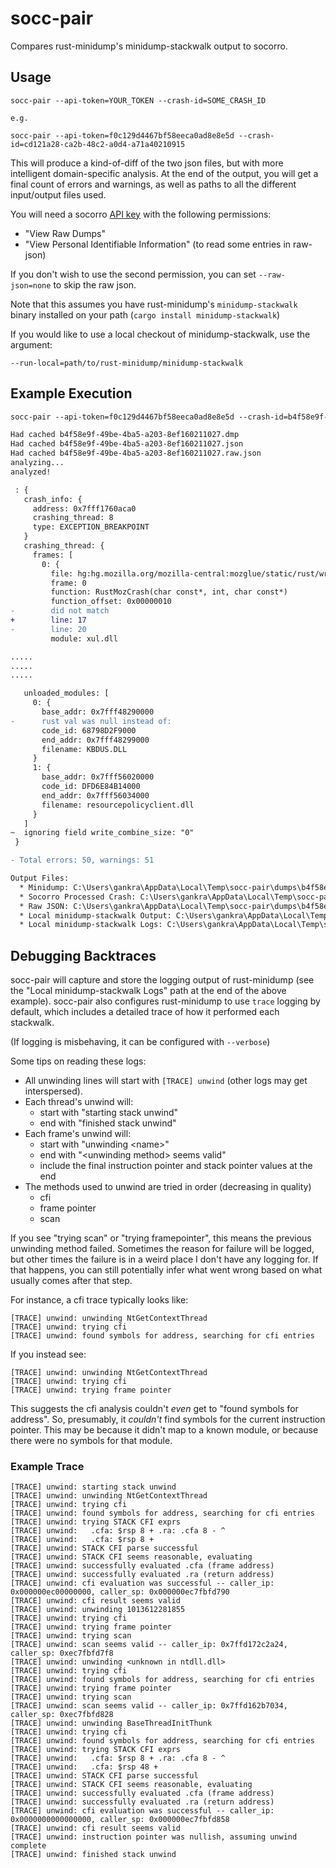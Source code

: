 # socc-pair

Compares rust-minidump's minidump-stackwalk output to socorro.

## Usage

```
socc-pair --api-token=YOUR_TOKEN --crash-id=SOME_CRASH_ID

e.g.

socc-pair --api-token=f0c129d4467bf58eeca0ad8e8e5d --crash-id=cd121a28-ca2b-48c2-a0d4-a71a40210915
```

This will produce a kind-of-diff of the two json files, but with more intelligent domain-specific
analysis. At the end of the output, you will get a final count of errors and warnings, as well
as paths to all the different input/output files used.

You will need a socorro [API key](https://crash-stats.mozilla.org/api/tokens/) with the following permissions:

* "View Raw Dumps"
* "View Personal Identifiable Information" (to read some entries in raw-json)

If you don't wish to use the second permission, you can set `--raw-json=none` to skip the raw json.

Note that this assumes you have rust-minidump's `minidump-stackwalk` binary installed on your path (`cargo install minidump-stackwalk`)

If you would like to use a local checkout of minidump-stackwalk, use the argument:

```
--run-local=path/to/rust-minidump/minidump-stackwalk
```

## Example Execution

```diff
socc-pair --api-token=f0c129d4467bf58eeca0ad8e8e5d --crash-id=b4f58e9f-49be-4ba5-a203-8ef160211027

Had cached b4f58e9f-49be-4ba5-a203-8ef160211027.dmp
Had cached b4f58e9f-49be-4ba5-a203-8ef160211027.json
Had cached b4f58e9f-49be-4ba5-a203-8ef160211027.raw.json
analyzing...
analyzed!

 : {
   crash_info: {
     address: 0x7fff1760aca0
     crashing_thread: 8
     type: EXCEPTION_BREAKPOINT
   }
   crashing_thread: {
     frames: [
       0: {
         file: hg:hg.mozilla.org/mozilla-central:mozglue/static/rust/wrappers.cpp:1750da2d7f9db490b9d15b3ee696e89e6aa68cb7
         frame: 0
         function: RustMozCrash(char const*, int, char const*)
         function_offset: 0x00000010
-        did not match
+        line: 17
-        line: 20
         module: xul.dll

.....
.....
.....

   unloaded_modules: [
     0: {
       base_addr: 0x7fff48290000
-      rust val was null instead of:
       code_id: 68798D2F9000
       end_addr: 0x7fff48299000
       filename: KBDUS.DLL
     }
     1: {
       base_addr: 0x7fff56020000
       code_id: DFD6E84B14000
       end_addr: 0x7fff56034000
       filename: resourcepolicyclient.dll
     }
   ]
~  ignoring field write_combine_size: "0"
 }

- Total errors: 50, warnings: 51

Output Files: 
  * Minidump: C:\Users\gankra\AppData\Local\Temp\socc-pair\dumps\b4f58e9f-49be-4ba5-a203-8ef160211027.dmp
  * Socorro Processed Crash: C:\Users\gankra\AppData\Local\Temp\socc-pair\dumps\b4f58e9f-49be-4ba5-a203-8ef160211027.json
  * Raw JSON: C:\Users\gankra\AppData\Local\Temp\socc-pair\dumps\b4f58e9f-49be-4ba5-a203-8ef160211027.raw.json
  * Local minidump-stackwalk Output: C:\Users\gankra\AppData\Local\Temp\socc-pair\dumps\b4f58e9f-49be-4ba5-a203-8ef160211027.local.json
  * Local minidump-stackwalk Logs: C:\Users\gankra\AppData\Local\Temp\socc-pair\dumps\b4f58e9f-49be-4ba5-a203-8ef160211027.log.txt

``` 




## Debugging Backtraces

socc-pair will capture and store the logging output of rust-minidump (see the "Local minidump-stackwalk Logs" path at the end of the above example). socc-pair also configures
rust-minidump to use `trace` logging by default, which includes a detailed trace of how it
performed each stackwalk.

(If logging is misbehaving, it can be configured with `--verbose`)

Some tips on reading these logs:

* All unwinding lines will start with `[TRACE] unwind` (other logs may get interspersed).
* Each thread's unwind will: 
  * start with "starting stack unwind" 
  * end with "finished stack unwind"
* Each frame's unwind will: 
  * start with "unwinding \<name\>"
  * end with "\<unwinding method\> seems valid"
  * include the final instruction pointer and stack pointer values at the end
* The methods used to unwind are tried in order (decreasing in quality)
  * cfi
  * frame pointer
  * scan


If you see "trying scan" or "trying framepointer", this means the previous
unwinding method failed. Sometimes the reason for failure will be logged, 
but other times the failure is in a weird place I don't have any logging for.
If that happens, you can still potentially infer what went wrong based on what
usually comes after that step.

For instance, a cfi trace typically looks like:

```text
[TRACE] unwind: unwinding NtGetContextThread
[TRACE] unwind: trying cfi
[TRACE] unwind: found symbols for address, searching for cfi entries
```

If you instead see:

```text
[TRACE] unwind: unwinding NtGetContextThread
[TRACE] unwind: trying cfi
[TRACE] unwind: trying frame pointer
```

This suggests the cfi analysis couldn't *even* get to "found symbols for address". So,
presumably, it *couldn't* find symbols for the current instruction pointer. This may 
be because it didn't map to a known module, or because there were no symbols for that module.




### Example Trace

```text
[TRACE] unwind: starting stack unwind
[TRACE] unwind: unwinding NtGetContextThread
[TRACE] unwind: trying cfi
[TRACE] unwind: found symbols for address, searching for cfi entries
[TRACE] unwind: trying STACK CFI exprs
[TRACE] unwind:   .cfa: $rsp 8 + .ra: .cfa 8 - ^
[TRACE] unwind:   .cfa: $rsp 8 +
[TRACE] unwind: STACK CFI parse successful
[TRACE] unwind: STACK CFI seems reasonable, evaluating
[TRACE] unwind: successfully evaluated .cfa (frame address)
[TRACE] unwind: successfully evaluated .ra (return address)
[TRACE] unwind: cfi evaluation was successful -- caller_ip: 0x000000ec00000000, caller_sp: 0x000000ec7fbfd790
[TRACE] unwind: cfi result seems valid
[TRACE] unwind: unwinding 1013612281855
[TRACE] unwind: trying cfi
[TRACE] unwind: trying frame pointer
[TRACE] unwind: trying scan
[TRACE] unwind: scan seems valid -- caller_ip: 0x7ffd172c2a24, caller_sp: 0xec7fbfd7f8
[TRACE] unwind: unwinding <unknown in ntdll.dll>
[TRACE] unwind: trying cfi
[TRACE] unwind: found symbols for address, searching for cfi entries
[TRACE] unwind: trying frame pointer
[TRACE] unwind: trying scan
[TRACE] unwind: scan seems valid -- caller_ip: 0x7ffd162b7034, caller_sp: 0xec7fbfd828
[TRACE] unwind: unwinding BaseThreadInitThunk
[TRACE] unwind: trying cfi
[TRACE] unwind: found symbols for address, searching for cfi entries
[TRACE] unwind: trying STACK CFI exprs
[TRACE] unwind:   .cfa: $rsp 8 + .ra: .cfa 8 - ^
[TRACE] unwind:   .cfa: $rsp 48 +
[TRACE] unwind: STACK CFI parse successful
[TRACE] unwind: STACK CFI seems reasonable, evaluating
[TRACE] unwind: successfully evaluated .cfa (frame address)
[TRACE] unwind: successfully evaluated .ra (return address)
[TRACE] unwind: cfi evaluation was successful -- caller_ip: 0x0000000000000000, caller_sp: 0x000000ec7fbfd858
[TRACE] unwind: cfi result seems valid
[TRACE] unwind: instruction pointer was nullish, assuming unwind complete
[TRACE] unwind: finished stack unwind
```
